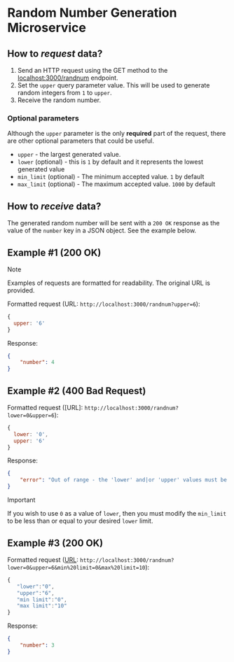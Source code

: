 # Random Number Generation Microservice

## How to _request_ data?
1. Send an HTTP request using the GET method to the [localhost:3000/randnum](http://localhost:3000/randnum) endpoint.
2. Set the `upper` query parameter value. This will be used to generate random integers from `1` to `upper`.
3. Receive the random number.

### Optional parameters
Although the `upper` parameter is the only **required** part of the request, there are other optional parameters that could be useful.
- `upper` - the largest generated value. 
- `lower` (optional) - this is `1` by default and it represents the lowest generated value
- `min_limit` (optional) - The minimum accepted value. `1` by default
- `max_limit` (optional) - The maximum accepted value. `1000` by default

## How to _receive_ data?
The generated random number will be sent with a `200 OK` response as the value of the `number` key in a JSON object. See the example below.

## Example #1 (200 OK)
> [!NOTE]
> Examples of requests are formatted for readability. The original URL is provided.

Formatted request (URL: `http://localhost:3000/randnum?upper=6`):
```javascript
{
  upper: '6'
}
```

Response:
```JSON
{
    "number": 4
}
```


## Example #2 (400 Bad Request)
Formatted request ([URL]: `http://localhost:3000/randnum?lower=0&upper=6`): 
```javascript
{
  lower: '0',
  upper: '6'
}
```
Response:
```JSON
{
    "error": "Out of range - the 'lower' and|or 'upper' values must be in the closed range [1 - 1000]."
}
```
> [!IMPORTANT]
> If you wish to use `0` as a value of `lower`, then you must modify the `min_limit` to be less than or equal to your desired `lower` limit.


## Example #3 (200 OK)
Formatted request ([URL](http://localhost:3000/randnum?lower=0&upper=6&min%20limit=0&max%20limit=10): `http://localhost:3000/randnum?lower=0&upper=6&min%20limit=0&max%20limit=10`):
```javascript
{
   "lower":"0",
   "upper":"6",
   "min limit":"0",
   "max limit":"10"
}
```
Response:
```JSON
{
    "number": 3
}
```
